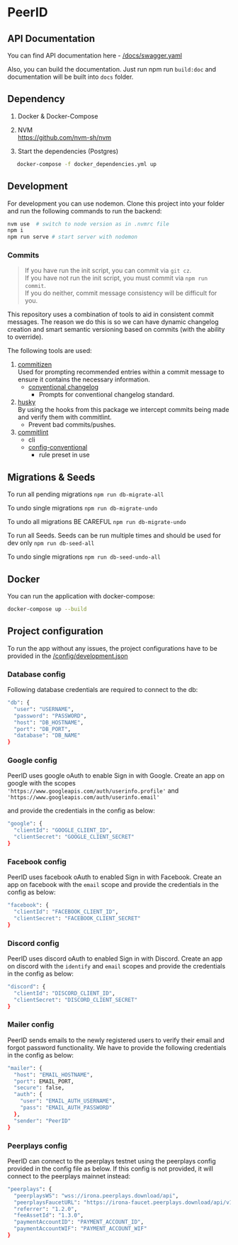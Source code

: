 # PeerID

## API Documentation

You can find API documentation here - [/docs/swagger.yaml](/docs/swagger.yaml)

Also, you can build the documentation. Just run npm run `build:doc` and documentation will be built into `docs` folder.

## Dependency
1. Docker & Docker-Compose

2. NVM <br>
https://github.com/nvm-sh/nvm

3. Start the dependencies (Postgres) 
```bash 
   docker-compose -f docker_dependencies.yml up
```

## Development

For development you can use nodemon. Clone this project into your folder and run the following commands to run the backend:

```bash
nvm use  # switch to node version as in .nvmrc file
npm i
npm run serve # start server with nodemon
```

### Commits

> If you have run the init script, you can commit via `git cz`.  
> If you have not run the init script, you must commit via `npm run commit`.  
> If you do neither, commit message consistency will be difficult for you.

This repository uses a combination of tools to aid in consistent commit messages. The reason we do this is so we can have dynamic changelog creation and smart semantic versioning based on commits (with the ability to override).

The following tools are used:

1. [commitizen](https://www.npmjs.com/package/commitizen)  
   Used for prompting recommended entries within a commit message to ensure it contains the necessary information.
   - [conventional changelog](https://www.npmjs.com/package/cz-conventional-changelog)  
     - Prompts for conventional changelog standard.
2. [husky](https://www.npmjs.com/package/husky)  
   By using the hooks from this package we intercept commits being made and verify them with commitlint.
   - Prevent bad commits/pushes.
3. [commitlint](https://www.npmjs.com/package/@commitlint/cli)
   - cli
   - [config-conventional](https://www.npmjs.com/package/@commitlint/config-conventional)
     - rule preset in use

## Migrations & Seeds

To run all pending migrations
```npm run db-migrate-all```

To undo single migrations
```npm run db-migrate-undo```

To undo all migrations BE CAREFUL
```npm run db-migrate-undo```

To run all Seeds. Seeds can be run multiple times and should be used for dev only
```npm run db-seed-all```

To undo single migrations
```npm run db-seed-undo-all```

## Docker

You can run the application with docker-compose:

```bash
docker-compose up --build
```

## Project configuration 

To run the app without any issues, the project configurations have to be provided in the [/config/development.json](/config/development.json)

### Database config
Following database credentials are required to connect to the db:
```bash
"db": {
  "user": "USERNAME",
  "password": "PASSWORD",
  "host": "DB_HOSTNAME",
  "port": "DB_PORT",
  "database": "DB_NAME"
}
```

### Google config
PeerID uses google oAuth to enable Sign in with Google. Create an app on google with the scopes `'https://www.googleapis.com/auth/userinfo.profile'` and `'https://www.googleapis.com/auth/userinfo.email'`

and provide the credentials in the config as below:
```bash
"google": {
  "clientId": "GOOGLE_CLIENT_ID",
  "clientSecret": "GOOGLE_CLIENT_SECRET"
}
```

### Facebook config
PeerID uses facebook oAuth to enabled Sign in with Facebook. Create an app on facebook with the `email` scope and provide the credentials in the config as below:

```bash
"facebook": {
  "clientId": "FACEBOOK_CLIENT_ID",
  "clientSecret": "FACEBOOK_CLIENT_SECRET"
}
```

### Discord config
PeerID uses discord oAuth to enabled Sign in with Discord. Create an app on discord with the `identify` and `email` scopes and provide the credentials in the config as below:

```bash
"discord": {
  "clientId": "DISCORD_CLIENT_ID",
  "clientSecret": "DISCORD_CLIENT_SECRET"
}
```

### Mailer config
PeerID sends emails to the newly registered users to verify their email and forgot password functionality. We have to provide the following credentials in the config as below:

```bash
"mailer": {
  "host": "EMAIL_HOSTNAME",
  "port": EMAIL_PORT,
  "secure": false,
  "auth": {
    "user": "EMAIL_AUTH_USERNAME",
    "pass": "EMAIL_AUTH_PASSWORD"
  },
  "sender": "PeerID"
}
```

### Peerplays config
PeerID can connect to the peerplays testnet using the peerplays config provided in the config file as below. If this config is not provided, it will connect to the peerplays mainnet instead:

```bash
"peerplays": {
  "peerplaysWS": "wss://irona.peerplays.download/api",
  "peerplaysFaucetURL": "https://irona-faucet.peerplays.download/api/v1/accounts",
  "referrer": "1.2.0",
  "feeAssetId": "1.3.0",
  "paymentAccountID": "PAYMENT_ACCOUNT_ID",
  "paymentAccountWIF": "PAYMENT_ACCOUNT_WIF"
}
```